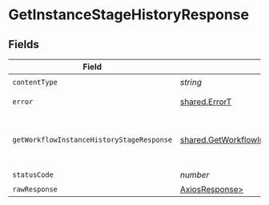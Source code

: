 # GetInstanceStageHistoryResponse


## Fields

| Field                                                                                                            | Type                                                                                                             | Required                                                                                                         | Description                                                                                                      |
| ---------------------------------------------------------------------------------------------------------------- | ---------------------------------------------------------------------------------------------------------------- | ---------------------------------------------------------------------------------------------------------------- | ---------------------------------------------------------------------------------------------------------------- |
| `contentType`                                                                                                    | *string*                                                                                                         | :heavy_check_mark:                                                                                               | N/A                                                                                                              |
| `error`                                                                                                          | [shared.ErrorT](../../models/shared/errort.md)                                                                   | :heavy_minus_sign:                                                                                               | General error                                                                                                    |
| `getWorkflowInstanceHistoryStageResponse`                                                                        | [shared.GetWorkflowInstanceHistoryStageResponse](../../models/shared/getworkflowinstancehistorystageresponse.md) | :heavy_minus_sign:                                                                                               | The workflow instance stage history                                                                              |
| `statusCode`                                                                                                     | *number*                                                                                                         | :heavy_check_mark:                                                                                               | N/A                                                                                                              |
| `rawResponse`                                                                                                    | [AxiosResponse>](https://axios-http.com/docs/res_schema)                                                         | :heavy_minus_sign:                                                                                               | N/A                                                                                                              |